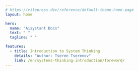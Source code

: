 ```yaml
---
# https://vitepress.dev/reference/default-theme-home-page
layout: home

hero:
  name: "Aisystant Docs"
  text: " "
  tagline: " "

features:
  - title: Introduction to System Thinking
    details: "Author: Tseren Tserenov"
    link: /en/systems-thinking-introduction/foreword/
---
```


